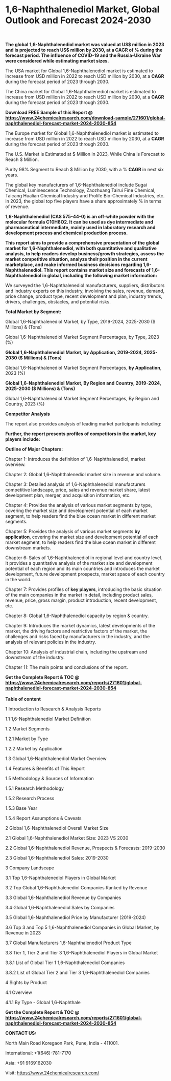 <h1>1,6-Naphthalenediol Market, Global Outlook and Forecast 2024-2030</h1><br/><p><strong>The global 1,6-Naphthalenediol market was valued at US$ million in 2023 and is projected to reach US$ million by 2030, at a <strong>CAGR</strong> of % during the forecast period. The influence of COVID-19 and the Russia-Ukraine War were considered while estimating market sizes.</strong></p><p>The USA market for Global 1,6-Naphthalenediol market is estimated to increase from USD million in 2022 to reach USD million by 2030, at a <strong>CAGR</strong> during the forecast period of 2023 through 2030.</p><p>The China market for Global 1,6-Naphthalenediol market is estimated to increase from USD million in 2022 to reach USD million by 2030, at a <strong>CAGR</strong> during the forecast period of 2023 through 2030.</p><div><b>Download FREE Sample of this Report @ <a href="https://www.24chemicalresearch.com/download-sample/271601/global-naphthalenediol-forecast-market-2024-2030-854">https://www.24chemicalresearch.com/download-sample/271601/global-naphthalenediol-forecast-market-2024-2030-854</a></b></div><p>The Europe market for Global 1,6-Naphthalenediol market is estimated to increase from USD million in 2022 to reach USD million by 2030, at a <strong>CAGR</strong> during the forecast period of 2023 through 2030.</p><p>The U.S. Market is Estimated at $ Million in 2023, While China is Forecast to Reach $ Million.</p><p>Purity 98% Segment to Reach $ Million by 2030, with a % <strong>CAGR</strong> in next six years.</p><p>The global key manufacturers of 1,6-Naphthalenediol include Sugai Chemical, Luminescence Technology, Zaozhuang Tairui Fine Chemical, Taicang Hualian Chemical Industry and Prolife Bio-Chemical Industries, etc. in 2023, the global top five players have a share approximately % in terms of revenue.</p><p><strong>1,6-Naphthalenediol (CAS 575-44-0) is an off-white powder with the molecular formula C10H8O2. It can be used as dye intermediate and pharmaceutical intermediate, mainly used in laboratory research and development process and chemical production process.</strong></p><p>
 
 <strong>This report aims to provide a comprehensive presentation of the global market for 1,6-Naphthalenediol, with both quantitative and qualitative analysis, to help readers develop business/growth strategies, assess the market competitive situation, analyze their position in the current marketplace, and make informed business decisions regarding 1,6-Naphthalenediol. This report contains market size and forecasts of 1,6-Naphthalenediol in global, including the following market information:</strong></p><p>We surveyed the 1,6-Naphthalenediol manufacturers, suppliers, distributors and industry experts on this industry, involving the sales, revenue, demand, price change, product type, recent development and plan, industry trends, drivers, challenges, obstacles, and potential risks.</p><p><strong>Total Market by Segment:</strong></p><p>Global 1,6-Naphthalenediol Market, by Type, 2019-2024, 2025-2030 ($ Millions) & (Tons)</p><p>Global 1,6-Naphthalenediol Market Segment Percentages, by Type, 2023 (%)</p><p><strong>Global 1,6-Naphthalenediol Market, <strong>by Application</strong>, 2019-2024, 2025-2030 ($ Millions) & (Tons)</strong></p><p>Global 1,6-Naphthalenediol Market Segment Percentages, <strong>by Application</strong>, 2023 (%)</p><p><strong>Global 1,6-Naphthalenediol Market, By Region and Country, 2019-2024, 2025-2030 ($ Millions) & (Tons)</strong></p><p>Global 1,6-Naphthalenediol Market Segment Percentages, By Region and Country, 2023 (%)</p><p><strong>Competitor Analysis</strong></p><p>The report also provides analysis of leading market participants including:</p><p><strong>Further, the report presents profiles of competitors in the market, <strong>key players</strong> include:</strong></p><p><strong>Outline of Major Chapters:</strong></p><p>Chapter 1: Introduces the definition of 1,6-Naphthalenediol, market overview.</p><p>Chapter 2: Global 1,6-Naphthalenediol market size in revenue and volume.</p><p>Chapter 3: Detailed analysis of 1,6-Naphthalenediol manufacturers competitive landscape, price, sales and revenue market share, latest development plan, merger, and acquisition information, etc.</p><p>Chapter 4: Provides the analysis of various market segments by type, covering the market size and development potential of each market segment, to help readers find the blue ocean market in different market segments.</p><p>Chapter 5: Provides the analysis of various market segments <strong>by application</strong>, covering the market size and development potential of each market segment, to help readers find the blue ocean market in different downstream markets.</p><p>Chapter 6: Sales of 1,6-Naphthalenediol in regional level and country level. It provides a quantitative analysis of the market size and development potential of each region and its main countries and introduces the market development, future development prospects, market space of each country in the world.</p><p>Chapter 7: Provides profiles of <strong>key players</strong>, introducing the basic situation of the main companies in the market in detail, including product sales, revenue, price, gross margin, product introduction, recent development, etc.</p><p>Chapter 8: Global 1,6-Naphthalenediol capacity by region & country.</p><p>Chapter 9: Introduces the market dynamics, latest developments of the market, the driving factors and restrictive factors of the market, the challenges and risks faced by manufacturers in the industry, and the analysis of relevant policies in the industry.</p><p>Chapter 10: Analysis of industrial chain, including the upstream and downstream of the industry.</p><p>Chapter 11: The main points and conclusions of the report.</p><div><b>Get the Complete Report & TOC @ <a href="https://www.24chemicalresearch.com/reports/271601/global-naphthalenediol-forecast-market-2024-2030-854">https://www.24chemicalresearch.com/reports/271601/global-naphthalenediol-forecast-market-2024-2030-854</a></b></div><br><b>Table of content</b><p>1 Introduction to Research & Analysis Reports<br />
 
  1.1 1,6-Naphthalenediol Market Definition<br />
 
  1.2 Market Segments<br />
 
  1.2.1 Market by Type<br />
 
  1.2.2 Market by Application<br />
 
  1.3 Global 1,6-Naphthalenediol Market Overview<br />
 
  1.4 Features & Benefits of This Report<br />
 
  1.5 Methodology & Sources of Information<br />
 
  1.5.1 Research Methodology<br />
 
  1.5.2 Research Process<br />
 
  1.5.3 Base Year<br />
 
  1.5.4 Report Assumptions & Caveats<br />
 
 2 Global 1,6-Naphthalenediol Overall Market Size<br />
 
  2.1 Global 1,6-Naphthalenediol Market Size: 2023 VS 2030<br />
 
  2.2 Global 1,6-Naphthalenediol Revenue, Prospects & Forecasts: 2019-2030<br />
 
  2.3 Global 1,6-Naphthalenediol Sales: 2019-2030<br />
 
 3 Company Landscape<br />
 
  3.1 Top 1,6-Naphthalenediol Players in Global Market<br />
 
  3.2 Top Global 1,6-Naphthalenediol Companies Ranked by Revenue<br />
 
  3.3 Global 1,6-Naphthalenediol Revenue by Companies<br />
 
  3.4 Global 1,6-Naphthalenediol Sales by Companies<br />
 
  3.5 Global 1,6-Naphthalenediol Price by Manufacturer (2019-2024)<br />
 
  3.6 Top 3 and Top 5 1,6-Naphthalenediol Companies in Global Market, by Revenue in 2023<br />
 
  3.7 Global Manufacturers 1,6-Naphthalenediol Product Type<br />
 
  3.8 Tier 1, Tier 2 and Tier 3 1,6-Naphthalenediol Players in Global Market<br />
 
  3.8.1 List of Global Tier 1 1,6-Naphthalenediol Companies<br />
 
  3.8.2 List of Global Tier 2 and Tier 3 1,6-Naphthalenediol Companies<br />
 
 4 Sights by Product<br />
 
  4.1 Overview<br />
 
  4.1.1 By Type - Global 1,6-Naphthale<br><div><b>Get the Complete Report & TOC @ <a href="https://www.24chemicalresearch.com/reports/271601/global-naphthalenediol-forecast-market-2024-2030-854">https://www.24chemicalresearch.com/reports/271601/global-naphthalenediol-forecast-market-2024-2030-854</a></b></div></p>
 
 <b>CONTACT US:</b><br>
 
 North Main Road Koregaon Park, Pune, India - 411001.<br/>
 
 International: +1(646)-781-7170<br/>
 
 Asia: +91 9169162030<br/>
 
 Visit: <a href="https://www.24chemicalresearch.com/">https://www.24chemicalresearch.com/</a>
 
 <br>